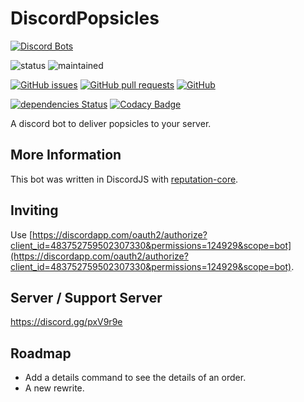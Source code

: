 # DiscordPopsicles
[![Discord Bots](https://discordbots.org/api/widget/483752759502307330.png)](https://discordbots.org/bot/483752759502307330)

![status](https://img.shields.io/badge/status-active-brightgreen.svg)
![maintained](https://img.shields.io/badge/maintained-yes-brightgreen.svg)

[![GitHub issues](https://img.shields.io/github/issues/hparcells/DiscordPopsicles.svg)](https://github.com/hparcells/DiscordPopsicles)
[![GitHub pull requests](https://img.shields.io/github/issues-pr/hparcells/DiscordPopsicles.svg)](https://github.com/hparcells/DiscordPopsicles)
[![GitHub](https://img.shields.io/github/license/hparcells/DiscordPopsicles.svg)](https://github.com/hparcells/DiscordPopsicles)

[![dependencies Status](https://david-dm.org/hparcells/DiscordPopsicles/status.svg)](https://david-dm.org/hparcells/DiscordPopsicles)
[![Codacy Badge](https://api.codacy.com/project/badge/Grade/7cb7aeb6afff420ba6ea92ee8d443312)](https://www.codacy.com/app/hparcells/DiscordPopsicles?utm_source=github.com&amp;utm_medium=referral&amp;utm_content=hparcells/DiscordPopsicles&amp;utm_campaign=Badge_Grade)

A discord bot to deliver popsicles to your server.

## More Information
This bot was written in DiscordJS with [reputation-core](https://www.npmjs.com/package/reputation-core).

## Inviting
Use [https://discordapp.com/oauth2/authorize?client_id=483752759502307330&permissions=124929&scope=bot](https://discordapp.com/oauth2/authorize?client_id=483752759502307330&permissions=124929&scope=bot).

## Server / Support Server
https://discord.gg/pxV9r9e

## Roadmap
- Add a details command to see the details of an order.
- A new rewrite.
